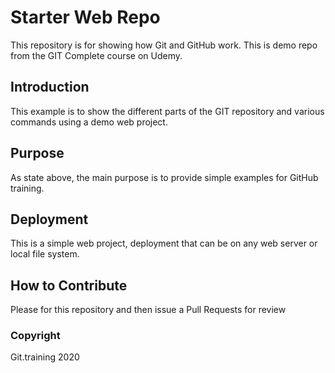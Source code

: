 # Starter Web Repo

This repository is for showing how Git and GitHub work. This is demo repo from the GIT Complete course on Udemy.

## Introduction

This example is to show the different parts of the GIT repository and various commands using a demo web project.

## Purpose

As state above, the main purpose is to provide simple examples for GitHub training.

## Deployment

This is a simple web project, deployment that can be on any web server or local file system. 

## How to Contribute

Please for this repository and then issue a Pull Requests for review

### Copyright

Git.training 2020